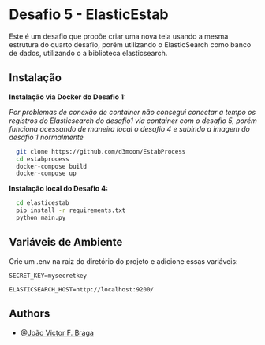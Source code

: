 
# Desafio 5 - ElasticEstab

Este é um desafio que propõe criar uma nova tela usando a mesma estrutura do quarto desafio, porém utilizando o ElasticSearch como banco de dados, utilizando o a biblioteca elasticsearch.

## Instalação


**Instalação via Docker do Desafio 1:**


*Por problemas de conexão de container não consegui conectar a tempo os registros do Elasticsearch do desafio1 via container com o desafio 5, porém funciona acessando de maneira local o desafio 4 e subindo a imagem do desafio 1 normalmente*

```bash
  git clone https://github.com/d3moon/EstabProcess
  cd estabprocess
  docker-compose build
  docker-compose up
```


**Instalação local do Desafio 4:**

```bash
  cd elasticestab
  pip install -r requirements.txt
  python main.py
```


## Variáveis de Ambiente

Crie um .env na raiz do diretório do projeto e adicione essas variáveis:

``SECRET_KEY=mysecretkey``

``ELASTICSEARCH_HOST=http://localhost:9200/`` 


    
## Authors

- [@João Victor F. Braga](https://www.linkedin.com/in/d3moon)

